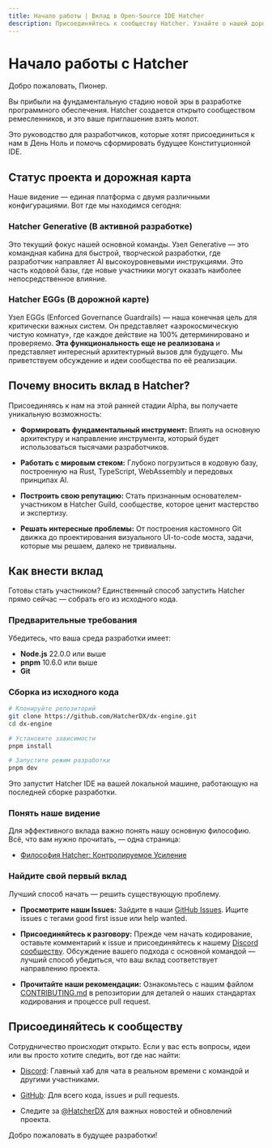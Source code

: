 ```yaml
---
title: Начало работы | Вклад в Open-Source IDE Hatcher
description: Присоединяйтесь к сообществу Hatcher. Узнайте о нашей дорожной карте разработки, посмотрите текущий статус проекта и узнайте, как вы можете внести вклад в open-source IDE для эры AI.
---
```


# Начало работы с Hatcher

Добро пожаловать, Пионер.

Вы прибыли на фундаментальную стадию новой эры в разработке программного обеспечения. Hatcher создается открыто сообществом ремесленников, и это ваше приглашение взять молот.

Это руководство для разработчиков, которые хотят присоединиться к нам в День Ноль и помочь сформировать будущее Конституционной IDE.

## Статус проекта и дорожная карта

Наше видение — единая платформа с двумя различными конфигурациями. Вот где мы находимся сегодня:

### <DocIcon type="constitutional" inline /> Hatcher Generative (В активной разработке)

Это текущий фокус нашей основной команды. Узел Generative — это командная кабина для быстрой, творческой разработки, где разработчик направляет AI высокоуровневыми инструкциями. Это часть кодовой базы, где новые участники могут оказать наиболее непосредственное влияние.

### <DocIcon type="building" inline /> Hatcher EGGs (В дорожной карте)

Узел EGGs (Enforced Governance Guardrails) — наша конечная цель для критически важных систем. Он представляет «аэрокосмическую чистую комнату», где каждое действие на 100% детерминировано и проверяемо. **Эта функциональность еще не реализована** и представляет интересный архитектурный вызов для будущего. Мы приветствуем обсуждение и идеи сообщества по её реализации.

## Почему вносить вклад в Hatcher?

Присоединяясь к нам на этой ранней стадии Alpha, вы получаете уникальную возможность:

- **Формировать фундаментальный инструмент:** Влиять на основную архитектуру и направление инструмента, который будет использоваться тысячами разработчиков.

- **Работать с мировым стеком:** Глубоко погрузиться в кодовую базу, построенную на Rust, TypeScript, WebAssembly и передовых принципах AI.

- **Построить свою репутацию:** Стать признанным основателем-участником в Hatcher Guild, сообществе, которое ценит мастерство и экспертизу.

- **Решать интересные проблемы:** От построения кастомного Git движка до проектирования визуального UI-to-code моста, задачи, которые мы решаем, далеко не тривиальны.

## Как внести вклад

Готовы стать участником? Единственный способ запустить Hatcher прямо сейчас — собрать его из исходного кода.

### Предварительные требования

Убедитесь, что ваша среда разработки имеет:

- **Node.js** 22.0.0 или выше
- **pnpm** 10.6.0 или выше
- **Git**

### Сборка из исходного кода

```bash
# Клонируйте репозиторий
git clone https://github.com/HatcherDX/dx-engine.git
cd dx-engine

# Установите зависимости
pnpm install

# Запустите режим разработки
pnpm dev
```

Это запустит Hatcher IDE на вашей локальной машине, работающую на последней сборке разработки.

### Понять наше видение

Для эффективного вклада важно понять нашу основную философию. Всё, что вам нужно прочитать, — одна страница:

- [Философия Hatcher: Контролируемое Усиление](/ru/philosophy)

### Найдите свой первый вклад

Лучший способ начать — решить существующую проблему.

- **Просмотрите наши Issues:** Зайдите в наши [GitHub Issues](https://github.com/HatcherDX/dx-engine/issues). Ищите issues с тегами good first issue или help wanted.

- **Присоединяйтесь к разговору:** Прежде чем начать кодирование, оставьте комментарий к issue и присоединяйтесь к нашему [Discord сообществу](https://discord.gg/cZ7PZvnMk4). Обсуждение вашего подхода с основной командой — лучший способ убедиться, что ваш вклад соответствует направлению проекта.

- **Прочитайте наши рекомендации:** Ознакомьтесь с нашим файлом [CONTRIBUTING.md](https://github.com/HatcherDX/dx-engine/blob/main/CONTRIBUTING.md) в репозитории для деталей о наших стандартах кодирования и процессе pull request.

## Присоединяйтесь к сообществу

Сотрудничество происходит открыто. Если у вас есть вопросы, идеи или вы просто хотите следить, вот где нас найти:

- [Discord](https://discord.gg/cZ7PZvnMk4): Главный хаб для чата в реальном времени с командой и другими участниками.

- [GitHub](https://github.com/HatcherDX/dx-engine/): Для всего кода, issues и pull requests.

- Следите за [@HatcherDX](https://twitter.com/HatcherDX) для важных новостей и обновлений проекта.

Добро пожаловать в будущее разработки!

<PageCTA
  title="Готовы присоединиться к революции?"
  subtitle="Начните вносить вклад в будущее AI-assisted разработки сегодня"
  buttonText="Просмотреть открытые Issues"
  buttonLink="https://github.com/HatcherDX/dx-engine/issues"
  buttonStyle="secondary"
  footer="Присоединяйтесь к нашему Discord сообществу для поддержки и сотрудничества"
/>
